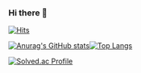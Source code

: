 ### Hi there 👋

<!--
**minsung37/minsung37** is a ✨ _special_ ✨ repository because its `README.md` (this file) appears on your GitHub profile.

Here are some ideas to get you started:

- 🔭 I’m currently working on ...
- 🌱 I’m currently learning ...
- 👯 I’m looking to collaborate on ...
- 🤔 I’m looking for help with ...
- 💬 Ask me about ...
- 📫 How to reach me: ...
- 😄 Pronouns: ...
- ⚡ Fun fact: ...
-->


[![Hits](https://hits.seeyoufarm.com/api/count/incr/badge.svg?url=https%3A%2F%2Fgithub.com%minsung37%2Fhit-counter&count_bg=%2379C83D&title_bg=%23504B4B&icon=maserati.svg&icon_color=%23C4C8D1&title=hits&edge_flat=false)](https://hits.seeyoufarm.com)

[![Anurag's GitHub stats](https://github-readme-stats.vercel.app/api?username=minsung37&theme=tokyonight&line_height=20)](https://github.com/anuraghazra/github-readme-stats)[![Top Langs](https://github-readme-stats.vercel.app/api/top-langs/?username=minsung37&layout=compact&theme=tokyonight&langs_count=6)](https://github.com/anuraghazra/github-readme-stats)

[![Solved.ac Profile](http://mazassumnida.wtf/api/v2/generate_badge?boj=fluorine)](https://solved.ac/fluorine/)
